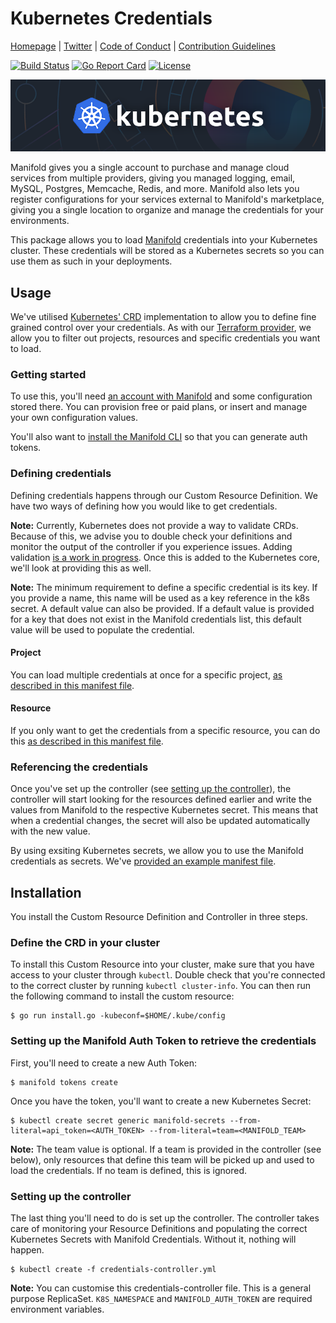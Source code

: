 # Kubernetes Credentials

[Homepage](https://manifold.co) |
[Twitter](https://twitter.com/manifoldco) |
[Code of Conduct](./.github/CODE_OF_CONDUCT.md) |
[Contribution Guidelines](./.github/CONTRIBUTING.md)

[![Build Status](https://travis-ci.com/manifoldco/kubernetes-credentials.svg?token=SbTMbCYMT5HWVmmTnBoj&branch=master)](https://travis-ci.com/manifoldco/kubernetes-credentials)
[![Go Report Card](https://goreportcard.com/badge/github.com/manifoldco/kubernetes-credentials)](https://goreportcard.com/report/github.com/manifoldco/kubernetes-credentials)
[![License](https://img.shields.io/badge/license-BSD-blue.svg)](./LICENSE)

![Kubernetes Manifold](./banner.png)

Manifold gives you a single account to purchase and manage cloud services from
multiple providers, giving you managed logging, email, MySQL, Postgres,
Memcache, Redis, and more. Manifold also lets you register configurations for
your services external to Manifold's marketplace, giving you a single location
to organize and manage the credentials for your environments.

This package allows you to load [Manifold](https://www.manifold.co/) credentials
into your Kubernetes cluster. These credentials will be stored as a Kubernetes
secrets so you can use them as such in your deployments.

## Usage

We've utilised [Kubernetes' CRD](https://kubernetes.io/docs/concepts/api-extension/custom-resources/)
implementation to allow you to define fine grained control over your
credentials. As with our [Terraform provider](https://github.com/manifoldco/terraform-provider-manifold/),
we allow you to filter out projects, resources and specific credentials you want
to load.

### Getting started

To use this, you'll need [an account with
Manifold]((https://dashboard.manifold.co/register)) and some configuration
stored there. You can provision free or paid plans, or insert and manage your
own configuration values.

You'll also want to [install the Manifold CLI](https://www.manifold.co/cli)
so that you can generate auth tokens.

### Defining credentials

Defining credentials happens through our Custom Resource Definition. We have
two ways of defining how you would like to get credentials.

**Note:** Currently, Kubernetes does not provide a way to validate CRDs. Because
of this, we advise you to double check your definitions and monitor the output
of the controller if you experience issues. Adding validation
[is a work in progress](https://github.com/kubernetes/community/pull/708). Once
this is added to the Kubernetes core, we'll look at providing this as well.

**Note:** The minimum requirement to define a specific credential is its key.
If you provide a name, this name will be used as a key reference in the k8s
secret. A default value can also be provided. If a default value is provided for
a key that does not exist in the Manifold credentials list, this default value
will be used to populate the credential.

#### Project

You can load multiple credentials at once for a specific project, [as described
in this manifest file](_examples/project/manifest.yml).

#### Resource

If you only want to get the credentials from a specific resource, you can do
this [as described in this manifest file](_examples/resource/manifest.yml).

### Referencing the credentials

Once you've set up the controller (see [setting up the controller](#setting-up-the-controller)),
the controller will start looking for the resources defined earlier and write
the values from Manifold to the respective Kubernetes secret. This means that
when a credential changes, the secret will also be updated automatically with
the new value.

By using exsiting Kubernetes secrets, we allow you to use the Manifold
credentials as secrets. We've [provided an example manifest file](_examples/secrets-usage/manifest.yml).

## Installation

You install the Custom Resource Definition and Controller in three steps.

### Define the CRD in your cluster

To install this Custom Resource into your cluster, make sure that you have
access to your cluster through `kubectl`. Double check that you're connected to
the correct cluster by running `kubectl cluster-info`. You can then run the
following command to install the custom resource:

```
$ go run install.go -kubeconf=$HOME/.kube/config
```

### Setting up the Manifold Auth Token to retrieve the credentials

First, you'll need to create a new Auth Token:

```
$ manifold tokens create
```

Once you have the token, you'll want to create a new Kubernetes Secret:

```
$ kubectl create secret generic manifold-secrets --from-literal=api_token=<AUTH_TOKEN> --from-literal=team=<MANIFOLD_TEAM>
```

**Note:** The team value is optional. If a team is provided in the controller
(see below), only resources that define this team will be picked up and used
to load the credentials. If no team is defined, this is ignored.

### Setting up the controller

The last thing you'll need to do is set up the controller. The controller takes
care of monitoring your Resource Definitions and populating the correct
Kubernetes Secrets with Manifold Credentials. Without it, nothing will happen.

```
$ kubectl create -f credentials-controller.yml
```

**Note:** You can customise this credentials-controller file. This is a general
purpose ReplicaSet. `K8S_NAMESPACE` and `MANIFOLD_AUTH_TOKEN` are required
environment variables.
